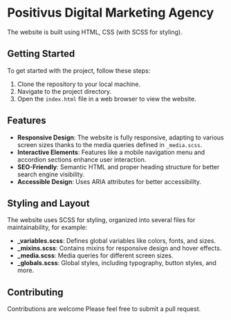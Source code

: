 # Positivus Digital Marketing Agency

The website is built using HTML, CSS (with SCSS for styling).

## Getting Started

To get started with the project, follow these steps:

1. Clone the repository to your local machine.
2. Navigate to the project directory.
3. Open the `index.html` file in a web browser to view the website.

## Features

- **Responsive Design**: The website is fully responsive, adapting to various screen sizes thanks to the media queries defined in `_media.scss`.
- **Interactive Elements**: Features like a mobile navigation menu and accordion sections enhance user interaction.
- **SEO-Friendly**: Semantic HTML and proper heading structure for better search engine visibility.
- **Accessible Design**: Uses ARIA attributes for better accessibility.

## Styling and Layout

The website uses SCSS for styling, organized into several files for maintainability, for example:

- **\_variables.scss**: Defines global variables like colors, fonts, and sizes.
- **\_mixins.scss**: Contains mixins for responsive design and hover effects.
- **\_media.scss**: Media queries for different screen sizes.
- **\_globals.scss**: Global styles, including typography, button styles, and more.

## Contributing

Contributions are welcome Please feel free to submit a pull request.
